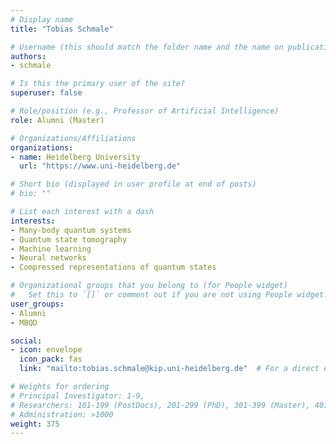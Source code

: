 ```yaml
---
# Display name
title: "Tobias Schmale"

# Username (this should match the folder name and the name on publications)
authors:
- schmale

# Is this the primary user of the site?
superuser: false

# Role/position (e.g., Professor of Artificial Intelligence)
role: Alumni (Master)

# Organizations/Affiliations
organizations:
- name: Heidelberg University
  url: "https://www.uni-heidelberg.de"

# Short bio (displayed in user profile at end of posts)
# bio: ""

# List each interest with a dash
interests:
- Many-body quantum systems
- Quantum state tomography
- Machine learning
- Neural networks
- Compressed representations of quantum states

# Organizational groups that you belong to (for People widget)
#   Set this to `[]` or comment out if you are not using People widget.
user_groups:
- Alumni
- MBQD

social:
- icon: envelope
  icon_pack: fas
  link: "mailto:tobias.schmale@kip.uni-heidelberg.de"  # For a direct email link, use "mailto:test@example.org".

# Weights for ordering
# Principal Investigator: 1-9,
# Researchers: 101-199 (PostDocs), 201-299 (PhD), 301-399 (Master), 401-499 (Bachelor)
# Administration: >1000
weight: 375
---
```

